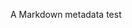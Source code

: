 <!--
title: foo
date: 2010-12-03 00:00:00
category: foocat
tags: [foo, linux, computers]
-->

A Markdown metadata test
